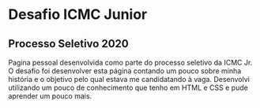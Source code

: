 # Desafio ICMC Junior
## Processo Seletivo 2020

Pagina pessoal desenvolvida como parte do processo seletivo da ICMC Jr.
O desafio foi desenvolver esta página contando um pouco sobre minha história e o objetivo
pelo qual estava me candidatando à vaga.
Desenvolvi utilizando um pouco de conhecimento que tenho em HTML e CSS e pude aprender um pouco mais.
